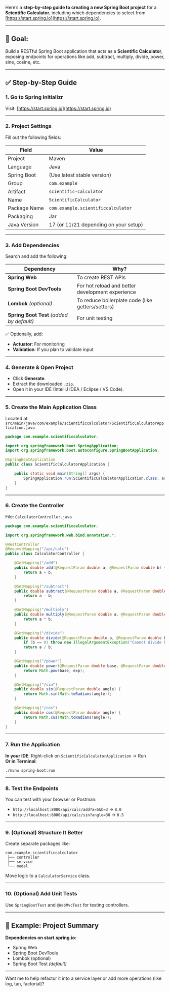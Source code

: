 Here’s a **step-by-step guide to creating a new Spring Boot project** for a **Scientific Calculator**, including which dependencies to select from [https://start.spring.io](https://start.spring.io).

---

## 🧮 Goal:
Build a RESTful Spring Boot application that acts as a **Scientific Calculator**, exposing endpoints for operations like add, subtract, multiply, divide, power, sine, cosine, etc.

---

## ✅ Step-by-Step Guide

### 1. **Go to Spring Initializr**
Visit: [https://start.spring.io](https://start.spring.io)

---

### 2. **Project Settings**

Fill out the following fields:

| Field               | Value                        |
|--------------------|------------------------------|
| Project             | Maven                        |
| Language            | Java                         |
| Spring Boot         | (Use latest stable version)  |
| Group               | `com.example`                |
| Artifact            | `scientific-calculator`      |
| Name                | `ScientificCalculator`       |
| Package Name        | `com.example.scientificcalculator` |
| Packaging           | Jar                          |
| Java Version        | 17 (or 11/21 depending on your setup) |

---

### 3. **Add Dependencies**

Search and add the following:

| Dependency             | Why? |
|------------------------|------|
| **Spring Web**         | To create REST APIs |
| **Spring Boot DevTools** | For hot reload and better development experience |
| **Lombok** *(optional)* | To reduce boilerplate code (like getters/setters) |
| **Spring Boot Test** *(added by default)* | For unit testing |

✅ Optionally, add:
- **Actuator**: For monitoring
- **Validation**: If you plan to validate input

---

### 4. **Generate & Open Project**

- Click **Generate**.
- Extract the downloaded `.zip`.
- Open it in your IDE (IntelliJ IDEA / Eclipse / VS Code).

---

### 5. **Create the Main Application Class**

Located at:  
`src/main/java/com/example/scientificcalculator/ScientificCalculatorApplication.java`

```java
package com.example.scientificcalculator;

import org.springframework.boot.SpringApplication;
import org.springframework.boot.autoconfigure.SpringBootApplication;

@SpringBootApplication
public class ScientificCalculatorApplication {

	public static void main(String[] args) {
		SpringApplication.run(ScientificCalculatorApplication.class, args);
	}
}
```

---

### 6. **Create the Controller**

File: `CalculatorController.java`

```java
package com.example.scientificcalculator;

import org.springframework.web.bind.annotation.*;

@RestController
@RequestMapping("/api/calc")
public class CalculatorController {

	@GetMapping("/add")
	public double add(@RequestParam double a, @RequestParam double b) {
		return a + b;
	}

	@GetMapping("/subtract")
	public double subtract(@RequestParam double a, @RequestParam double b) {
		return a - b;
	}

	@GetMapping("/multiply")
	public double multiply(@RequestParam double a, @RequestParam double b) {
		return a * b;
	}

	@GetMapping("/divide")
	public double divide(@RequestParam double a, @RequestParam double b) {
		if (b == 0) throw new IllegalArgumentException("Cannot divide by zero");
		return a / b;
	}

	@GetMapping("/power")
	public double power(@RequestParam double base, @RequestParam double exp) {
		return Math.pow(base, exp);
	}

	@GetMapping("/sin")
	public double sin(@RequestParam double angle) {
		return Math.sin(Math.toRadians(angle));
	}

	@GetMapping("/cos")
	public double cos(@RequestParam double angle) {
		return Math.cos(Math.toRadians(angle));
	}
}
```

---

### 7. **Run the Application**

**In your IDE**: Right-click on `ScientificCalculatorApplication` → Run  
**Or in Terminal**:

```bash
./mvnw spring-boot:run
```

---

### 8. **Test the Endpoints**

You can test with your browser or Postman:

- `http://localhost:8080/api/calc/add?a=5&b=3` → `8.0`
- `http://localhost:8080/api/calc/sin?angle=30` → `0.5`

---

### 9. **(Optional) Structure It Better**

Create separate packages like:
```
com.example.scientificcalculator
 ├── controller
 ├── service
 └── model
```

Move logic to a `CalculatorService` class.

---

### 10. **(Optional) Add Unit Tests**

Use `SpringBootTest` and `@WebMvcTest` for testing controllers.

---

## 🧪 Example: Project Summary

**Dependencies on start.spring.io:**
- Spring Web
- Spring Boot DevTools
- Lombok (optional)
- Spring Boot Test *(default)*

---

Want me to help refactor it into a service layer or add more operations (like log, tan, factorial)?
